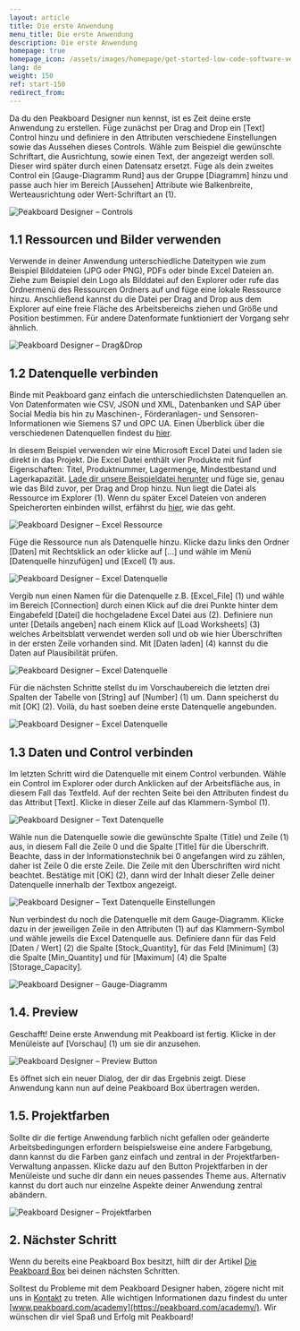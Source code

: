 ```yaml
---
layout: article
title: Die erste Anwendung 
menu_title: Die erste Anwendung  
description: Die erste Anwendung
homepage: true
homepage_icon: /assets/images/homepage/get-started-low-code-software-vector.svg
lang: de
weight: 150
ref: start-150
redirect_from:
---
```


Da du den Peakboard Designer nun kennst, ist es Zeit deine erste Anwendung zu erstellen.
Füge zunächst per Drag and Drop ein [Text] Control hinzu und definiere in den Attributen verschiedene Einstellungen sowie das Aussehen dieses Controls.
Wähle zum Beispiel die gewünschte Schriftart, die Ausrichtung, sowie einen Text, der angezeigt werden soll. Dieser wird später durch einen Datensatz ersetzt.
Füge als dein zweites Control ein [Gauge-Diagramm Rund] aus der Gruppe [Diagramm] hinzu und passe auch hier im Bereich [Aussehen] Attribute wie Balkenbreite, Werteausrichtung oder Wert-Schriftart an (1).

![Peakboard Designer – Controls](/assets/images/get_started/Visualization_controls_de.png)

## 1.1 Ressourcen und Bilder verwenden

Verwende in deiner Anwendung unterschiedliche Dateitypen wie zum Beispiel Bilddateien (JPG oder PNG), PDFs oder binde Excel Dateien an. Ziehe zum Beispiel dein Logo als Bilddatei auf den Explorer oder rufe das Ordnermenü des Ressourcen Ordners auf und füge eine lokale Ressource hinzu. Anschließend kannst du die Datei per Drag and Drop aus dem Explorer auf eine freie Fläche des Arbeitsbereichs ziehen und Größe und Position bestimmen.
Für andere Datenformate funktioniert der Vorgang sehr ähnlich.

![Peakboard Designer – Drag&Drop](/assets/images/get_started/Visualization_resources_de.gif)

## 1.2 Datenquelle verbinden

Binde mit Peakboard ganz einfach die unterschiedlichsten Datenquellen an.
Von Datenformaten wie CSV, JSON und XML, Datenbanken und SAP über Social Media bis hin zu Maschinen-, Förderanlagen- und Sensoren-Informationen wie Siemens S7 und OPC UA.
Einen Überblick über die verschiedenen Datenquellen findest du [hier](https://peakboard.com/schnittstellen/?utm_source=HelpCenter&utm_medium=Link&utm_campaign=GetStarted_Article).

In diesem Beispiel verwenden wir eine Microsoft Excel Datei und laden sie direkt in das Projekt.
Die Excel Datei enthält vier Produkte mit fünf Eigenschaften: Titel, Produktnummer, Lagermenge, Mindestbestand und Lagerkapazität.
[Lade dir unsere Beispieldatei herunter](/assets/files/examples/Peakboard_Example_Date.xlsx) und füge sie, genau wie das Bild zuvor, per Drag and Drop hinzu.
Nun liegt die Datei als Ressource im Explorer (1). Wenn du später Excel Dateien von anderen Speicherorten einbinden willst, erfährst du [hier](/data_sources/Excel/de-excel.html), wie das geht.

![Peakboard Designer – Excel Ressource](/assets/images/get_started/Visualization_excel-01_de.png)

Füge die Ressource nun als Datenquelle hinzu.
Klicke dazu links den Ordner [Daten] mit Rechtsklick an oder klicke auf […] und wähle im Menü [Datenquelle hinzufügen] und [Excel] (1) aus.

![Peakboard Designer – Excel Datenquelle](/assets/images/get_started/Visualization_excel-02_de.png)

Vergib nun einen Namen für die Datenquelle z.B. [Excel_File] (1) und wähle im Bereich [Connection] durch einen Klick auf die drei Punkte hinter dem Eingabefeld [Datei] die hochgeladene Excel Datei aus (2).
Definiere nun unter [Details angeben] nach einem Klick auf [Load Worksheets] (3) welches Arbeitsblatt verwendet werden soll und ob wie hier Überschriften in der ersten Zeile vorhanden sind. Mit [Daten laden] (4) kannst du die Daten auf Plausibilität prüfen.

![Peakboard Designer – Excel Datenquelle](/assets/images/get_started/Visualization_excel-03_de.png)

Für die nächsten Schritte stellst du im Vorschaubereich die letzten drei Spalten der Tabelle von [String] auf [Number] (1) um. Dann speicherst du mit [OK] (2).
Voilà, du hast soeben deine erste Datenquelle angebunden.

![Peakboard Designer – Excel Datenquelle](/assets/images/get_started/Visualization_excel-04_de.png)

## 1.3 Daten und Control verbinden

Im letzten Schritt wird die Datenquelle mit einem Control verbunden.
Wähle ein Control im Explorer oder durch Anklicken auf der Arbeitsfläche aus, in diesem Fall das Textfeld.
Auf der rechten Seite bei den Attributen findest du das Attribut [Text].
Klicke in dieser Zeile auf das Klammern-Symbol (1).

![Peakboard Designer – Text Datenquelle](/assets/images/get_started/Visualization_excel-05_de.png)

Wähle nun die Datenquelle sowie die gewünschte Spalte (Title) und Zeile (1) aus, in diesem Fall die Zeile 0 und die Spalte [Title] für die Überschrift.
Beachte, dass in der Informationstechnik bei 0 angefangen wird zu zählen, daher ist Zeile 0 die erste Zeile.
Die Zeile mit den Überschriften wird nicht beachtet.
Bestätige mit [OK] (2), dann wird der Inhalt dieser Zelle deiner Datenquelle innerhalb der Textbox angezeigt.

![Peakboard Designer – Text Datenquelle Einstellungen](/assets/images/get_started/Visualization_excel-06_de.png)

Nun verbindest du noch die Datenquelle mit dem Gauge-Diagramm.
Klicke dazu in der jeweiligen Zeile in den Attributen (1) auf das Klammern-Symbol und wähle jeweils die Excel Datenquelle aus.
Definiere dann für das Feld [Daten / Wert] (2) die Spalte [Stock_Quantity], für das Feld [Minimum] (3) die Spalte [Min_Quantity] und für [Maximum] (4) die Spalte [Storage_Capacity].

![Peakboard Designer – Gauge-Diagramm](/assets/images/get_started/Visualization_excel-07_de.png)

## 1.4. Preview

Geschafft!
Deine erste Anwendung mit Peakboard ist fertig.
Klicke in der Menüleiste auf [Vorschau] (1) um sie dir anzusehen.

![Peakboard Designer – Preview Button](/assets/images/get_started/Visualization_excel-08_de.png)

Es öffnet sich ein neuer Dialog, der dir das Ergebnis zeigt. Diese Anwendung kann nun auf deine Peakboard Box übertragen werden.

## 1.5. Projektfarben

Sollte dir die fertige Anwendung farblich nicht gefallen oder geänderte Arbeitsbedingungen erfordern beispielsweise eine andere Farbgebung, dann kannst du die Farben ganz einfach und zentral in der Projektfarben-Verwaltung anpassen.
Klicke dazu auf den Button Projektfarben in der Menüleiste und suche dir dann ein neues passendes Theme aus. Alternativ kannst du dort auch nur einzelne Aspekte deiner Anwendung zentral abändern.

![Peakboard Designer – Projektfarben](/assets/images/get_started/Visualization_projectcolors_de.gif)

## 2. Nächster Schritt

Wenn du bereits eine Peakboard Box besitzt, hilft dir der Artikel [Die Peakboard Box](https://help.peakboard.com/get_started/de-peakboard-box.html) bei deinen nächsten Schritten.

Solltest du Probleme mit dem Peakboard Designer haben, zögere nicht mit uns in [Kontakt](mailto:support@peakboard.com) zu treten.
Alle wichtigen Informationen dazu findest du unter [www.peakboard.com/academy](https://peakboard.com/academy/).
Wir wünschen dir viel Spaß und Erfolg mit Peakboard!
